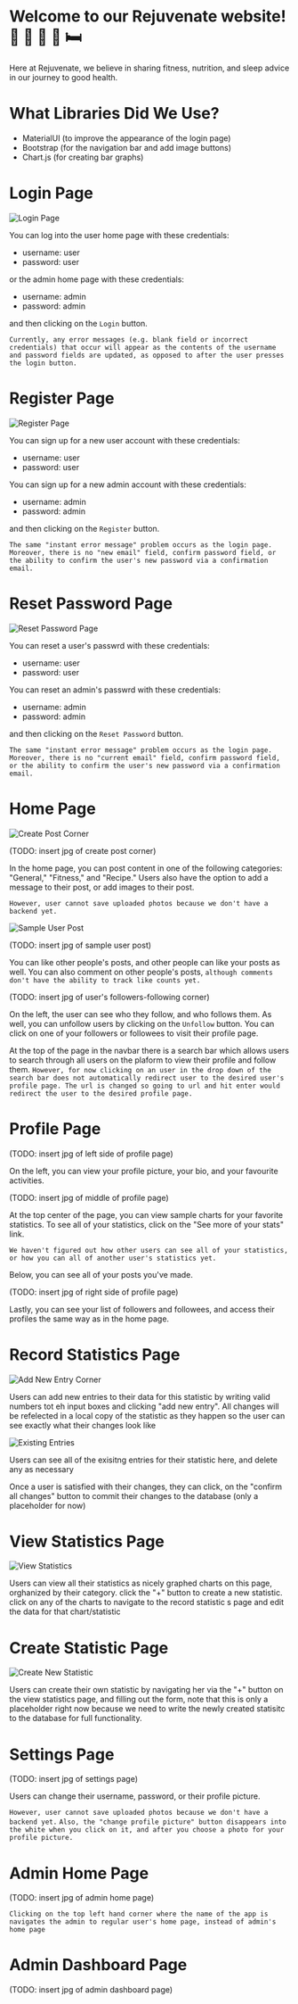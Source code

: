 # Welcome to our Rejuvenate website! 💪 🏃 🥗 🍲 🛏️ 

Here at Rejuvenate, we believe in sharing fitness, nutrition, and sleep advice in our journey to good health.

# What Libraries Did We Use?

- MaterialUI (to improve the appearance of the login page)
- Bootstrap (for the navigation bar and add image buttons)
- Chart.js (for creating bar graphs)

# Login Page

![Login Page](https://github.com/csc309-fall-2020/team01/blob/master/readme_images/LoginPage.png)

You can log into the user home page with these credentials:

- username: user
- password: user

or the admin home page with these credentials:

- username: admin
- password: admin

and then clicking on the ```Login``` button.

```Currently, any error messages (e.g. blank field or incorrect credentials) that occur will appear as the contents of the username and password fields are updated, as opposed to after the user presses the login button.```

# Register Page

![Register Page](https://github.com/csc309-fall-2020/team01/blob/master/readme_images/RegisterPage.png)

You can sign up for a new user account with these credentials:

- username: user
- password: user

You can sign up for a new admin account with these credentials:

- username: admin
- password: admin

and then clicking on the ```Register``` button.

```The same "instant error message" problem occurs as the login page.```
```Moreover, there is no "new email" field, confirm password field, or the ability to confirm the user's new password via a confirmation email.```

# Reset Password Page

![Reset Password Page](https://github.com/csc309-fall-2020/team01/blob/master/readme_images/ResetPasswordPage.png)

You can reset a user's passwrd with these credentials:

- username: user
- password: user

You can reset an admin's passwrd with these credentials:

- username: admin
- password: admin

and then clicking on the ```Reset Password``` button.

```The same "instant error message" problem occurs as the login page.```
```Moreover, there is no "current email" field, confirm password field, or the ability to confirm the user's new password via a confirmation email.```

# Home Page

![Create Post Corner]()

(TODO: insert jpg of create post corner)

In the home page, you can post content in one of the following categories: "General," "Fitness," and "Recipe."
Users also have the option to add a message to their post, or add images to their post. 

```However, user cannot save uploaded photos because we don't have a backend yet.```

![Sample User Post]()

(TODO: insert jpg of sample user post)

You can like other people's posts, and other people can like your posts as well.
You can also comment on other people's posts, ```although comments don't have the ability to track like counts yet.```

(TODO: insert jpg of user's followers-following corner)

On the left, the user can see who they follow, and who follows them. As well, you can unfollow users by clicking on the ```Unfollow``` button.
You can click on one of your followers or followees to visit their profile page.

At the top of the page in the navbar there is a search bar which allows users to search through all users on the plaform to view their profile and follow them.
```However, for now clicking on an user in the drop down of the search bar does not automatically redirect user to the desired user's profile page. The url is changed so going to url and hit enter would redirect the user to the desired profile page.```

# Profile Page

(TODO: insert jpg of left side of profile page)

On the left, you can view your profile picture, your bio, and your favourite activities.

(TODO: insert jpg of middle of profile page)

At the top center of the page, you can view sample charts for your favorite statistics.
To see all of your statistics, click on the "See more of your stats" link.

```We haven't figured out how other users can see all of your statistics, or how you can all of another user's statistics yet.```

Below, you can see all of your posts you've made.

(TODO: insert jpg of right side of profile page)

Lastly, you can see your list of followers and followees, and access their profiles the same way as in the home page.

# Record Statistics Page

![Add New Entry Corner](https://github.com/csc309-fall-2020/team01/blob/master/readme_images/AddNewEntryCorner.png)

Users can add new entries to their data for this statistic by writing valid numbers tot eh input boxes and clicking "add new entry". All changes will be refelected in a local copy of the statistic as they happen so the user can see exactly what their changes look like

![Existing Entries](https://github.com/csc309-fall-2020/team01/blob/master/readme_images/ExistingEntriesCorner.png)

Users can see all of the exisitng entries for their statistic here, and delete any as necessary

Once a user is satisfied with their changes, they can click, on the "confirm all changes" button to commit their changes to the database (only a placeholder for now)

# View Statistics Page

![View Statistics](https://github.com/csc309-fall-2020/team01/blob/master/readme_images/ViewStatistics.png)

Users can view all their statistics as nicely graphed charts on this page, orghanized by their category. click the "+" button to create a new statistic. click on any of the charts to navigate to the record statistic s page and edit the data for that chart/statistic

# Create Statistic Page

![Create New Statistic](https://github.com/csc309-fall-2020/team01/blob/master/readme_images/CreateStatistic.png)

Users can create their own statistic by navigating her via the "+" button on the view statistics page, and filling out the form, note that this is only a placeholder right now because we need to write the newly created statisitc to the database for full functionality.

# Settings Page

(TODO: insert jpg of settings page)

Users can change their username, password, or their profile picture.

```However, user cannot save uploaded photos because we don't have a backend yet.```
```Also, the "change profile picture" button disappears into the white when you click on it, and after you choose a photo for your profile picture.```

# Admin Home Page

(TODO: insert jpg of admin home page)

```Clicking on the top left hand corner where the name of the app is navigates the admin to regular user's home page, instead of admin's home page```

# Admin Dashboard Page

(TODO: insert jpg of admin dashboard page)
